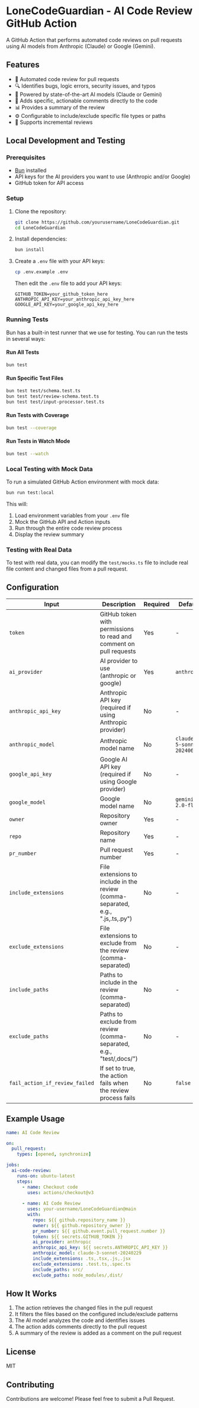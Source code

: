 # LoneCodeGuardian - AI Code Review GitHub Action

A GitHub Action that performs automated code reviews on pull requests using AI models from Anthropic (Claude) or Google (Gemini).

## Features

- 🤖 Automated code review for pull requests
- 🔍 Identifies bugs, logic errors, security issues, and typos
- 🧠 Powered by state-of-the-art AI models (Claude or Gemini)
- 💬 Adds specific, actionable comments directly to the code
- 📊 Provides a summary of the review
- ⚙️ Configurable to include/exclude specific file types or paths
- 🔄 Supports incremental reviews

## Local Development and Testing

### Prerequisites

- [Bun](https://bun.sh/) installed
- API keys for the AI providers you want to use (Anthropic and/or Google)
- GitHub token for API access

### Setup

1. Clone the repository:
   ```bash
   git clone https://github.com/yourusername/LoneCodeGuardian.git
   cd LoneCodeGuardian
   ```

2. Install dependencies:
   ```bash
   bun install
   ```

3. Create a `.env` file with your API keys:
   ```bash
   cp .env.example .env
   ```
   
   Then edit the `.env` file to add your API keys:
   ```
   GITHUB_TOKEN=your_github_token_here
   ANTHROPIC_API_KEY=your_anthropic_api_key_here
   GOOGLE_API_KEY=your_google_api_key_here
   ```

### Running Tests

Bun has a built-in test runner that we use for testing. You can run the tests in several ways:

#### Run All Tests

```bash
bun test
```

#### Run Specific Test Files

```bash
bun test test/schema.test.ts
bun test test/review-schema.test.ts
bun test test/input-processor.test.ts
```

#### Run Tests with Coverage

```bash
bun test --coverage
```

#### Run Tests in Watch Mode

```bash
bun test --watch
```

### Local Testing with Mock Data

To run a simulated GitHub Action environment with mock data:

```bash
bun run test:local
```

This will:
1. Load environment variables from your `.env` file
2. Mock the GitHub API and Action inputs
3. Run through the entire code review process
4. Display the review summary

### Testing with Real Data

To test with real data, you can modify the `test/mocks.ts` file to include real file content and changed files from a pull request.

## Configuration

| Input | Description | Required | Default |
|-------|-------------|----------|---------|
| `token` | GitHub token with permissions to read and comment on pull requests | Yes | - |
| `ai_provider` | AI provider to use (anthropic or google) | Yes | `anthropic` |
| `anthropic_api_key` | Anthropic API key (required if using Anthropic provider) | No | - |
| `anthropic_model` | Anthropic model name | No | `claude-3-5-sonnet-20240620` |
| `google_api_key` | Google AI API key (required if using Google provider) | No | - |
| `google_model` | Google model name | No | `gemini-2.0-flash` |
| `owner` | Repository owner | Yes | - |
| `repo` | Repository name | Yes | - |
| `pr_number` | Pull request number | Yes | - |
| `include_extensions` | File extensions to include in the review (comma-separated, e.g., ".js,.ts,.py") | No | - |
| `exclude_extensions` | File extensions to exclude from the review (comma-separated) | No | - |
| `include_paths` | Paths to include in the review (comma-separated) | No | - |
| `exclude_paths` | Paths to exclude from review (comma-separated, e.g., "test/,docs/") | No | - |
| `fail_action_if_review_failed` | If set to true, the action fails when the review process fails | No | `false` |

## Example Usage

```yaml
name: AI Code Review

on:
  pull_request:
    types: [opened, synchronize]

jobs:
  ai-code-review:
    runs-on: ubuntu-latest
    steps:
      - name: Checkout code
        uses: actions/checkout@v3
      
      - name: AI Code Review
        uses: your-username/LoneCodeGuardian@main
        with:
          repo: ${{ github.repository_name }}
          owner: ${{ github.repository_owner }}
          pr_number: ${{ github.event.pull_request.number }}
          token: ${{ secrets.GITHUB_TOKEN }}
          ai_provider: anthropic
          anthropic_api_key: ${{ secrets.ANTHROPIC_API_KEY }}
          anthropic_model: claude-3-sonnet-20240229
          include_extensions: .ts,.tsx,.js,.jsx
          exclude_extensions: .test.ts,.spec.ts
          include_paths: src/
          exclude_paths: node_modules/,dist/
```

## How It Works

1. The action retrieves the changed files in the pull request
2. It filters the files based on the configured include/exclude patterns
3. The AI model analyzes the code and identifies issues
4. The action adds comments directly to the pull request
5. A summary of the review is added as a comment on the pull request

## License

MIT

## Contributing

Contributions are welcome! Please feel free to submit a Pull Request.
